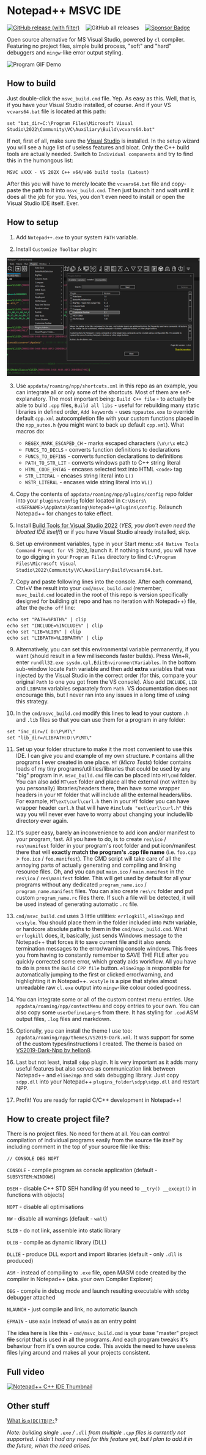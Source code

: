 # Notepad++ MSVC IDE

[![GitHub release (with filter)](https://img.shields.io/github/v/release/ScienceDiscoverer/npp_msvc_ide)](../../releases/latest)
&nbsp;&nbsp;&nbsp;![GitHub all releases](https://img.shields.io/github/downloads/ScienceDiscoverer/npp_msvc_ide/total)
&nbsp;&nbsp;&nbsp;[![Sponsor Badge](https://img.shields.io/badge/%E2%98%95_Sponsor-blue)](https://www.buymeacoffee.com/sciencediscoverer)

Open source alternative for MS Visual Studio, powered by `cl` compiler. Featuring no project files, simple build process, "soft" and "hard" debuggers and `mingw`-like error output styling.

![Program GIF Demo](readme/main.gif)

## How to build

Just double-click the `msvc_build.cmd` file. Yep. As easy as this. Well, that is, if you have your Visual Studio installed, of course. And if your VS `vcvars64.bat` file is located at this path:

```
set "bat_dir=C:\Program Files\Microsoft Visual Studio\2022\Community\VC\Auxiliary\Build\vcvars64.bat"
```
If not, first of all, make sure the [Visual Studio](https://visualstudio.microsoft.com/downloads/) is installed. In the setup wizard you will see a huge list of useless features and bloat. Only the C++ build tools are actually needed. Switch to `Individual components` and try to find this in the humongous list:

```
MSVC vXXX - VS 202X C++ x64/x86 build tools (Latest)
```

After this you will have to merely locate the `vcvars64.bat` file and copy-paste the path to it into `msvc_build.cmd`. Then just launch it and wait until it does all the job for you. Yes, you don't even need to install or open the Visual Studio IDE itself. Ever.

## How to setup

1. Add `Notepad++.exe` to your system `PATH` variable.

2. Install `Customize Toolbar` plugin:

![Custom Toolbar Installation](readme/custom_tb.png)

3. Use `appdata/roaming/npp/shortcuts.xml` in this repo as an example, you can integrate all or only some of the shortcuts. Most of them are self-explanatory. The most important being: `Build C++ file` - to actually be able to build `.cpp` files, `Build all libs` - useful for rebuilding many static libraries in defined order, `Add keywords` - uses `nppautos.exe` to override default `cpp.xml` autocompletion file with your custom functions placed in the `npp_autos.h` (you might want to back up default `cpp.xml`). What macros do:

   * `REGEX_MARK_ESCAPED_CH` - marks escaped characters (`\n\r\x` etc.)
   * `FUNCS_TO_DECLS` - converts function definitions to declarations
   * `FUNCS_TO_DEFINS` - converts function declarations to definitions
   * `PATH_TO_STR_LIT` - converts windows path to C++ string literal
   * `HTML_CODE_ENTAG` - encases selected text into HTML `<code>` tag
   * `STR_LITERAL` - encases string literal into `L()`
   * `WSTR_LITERAL` - encases wide string literal into `WL()`

5. Copy the contents of `appdata/roaming/npp/plugins/config` repo folder into your `plugins/config` folder located in `C:\Users\<USERNAME>\AppData\Roaming\Notepad++\plugins\config`. Relaunch Notepad++ for changes to take effect.
6. Install [Build Tools for Visual Studio 2022](https://visualstudio.microsoft.com/downloads/) (*YES, you don't even need the bloated IDE itself!*) or if you have Visual Studio already installed, skip.
7. Set up environment variables, type in your Start menu: `x64 Native Tools Command Prompt for VS 2022`, launch it. If nothing is found, you will have to go digging in your `Program Files` directory to find `C:\Program Files\Microsoft Visual Studio\2022\Community\VC\Auxiliary\Build\vcvars64.bat`.
8. Copy and paste following lines into the console. After each command, Ctrl+V the result into your `cmd/msvc_build.cmd` (remember, `msvc_build.cmd` located in the root of this repo is version specifically designed for building git repo and has no iteration with Notepad++) file, after the `@echo off` line:
```
echo set "PATH=%PATH%" | clip
echo set "INCLUDE=%INCLUDE%" | clip
echo set "LIB=%LIB%" | clip
echo set "LIBPATH=%LIBPATH%" | clip
```
9. Alternatively, you can set this environmental variable permanently, if you want (should result in a few milliseconds faster builds). Press Win+R, enter `rundll32.exe sysdm.cpl,EditEnvironmentVariables`. In the bottom sub-window locate `Path` variable and then add **extra** variables that was injected by the Visual Studio in the correct order (for this, compare your original `Path` to one you got from the VS console). Also add `INCLUDE`, `LIB` and `LIBPATH` variables separately from `Path`. VS documentation does not encourage this, but I never ran into any issues in a long time of using this strategy.

10. In the `cmd/msvc_build.cmd` modify this lines to lead to your custom `.h` and `.lib` files so that you can use them for a program in any folder:
```
set "inc_dir=/I D:\P\MT\"
set "lib_dir=/LIBPATH:D:\P\MT\"
```
11. Set up your folder structure to make it the most convenient to use this IDE. I can give you and example of my own structure. `P` contains all the programs I ever created in one place. `MT` (*Micro Tests*) folder contains loads of my tiny programs/utilities/libraries that could be used by any "big" program in `P`. `msvc_build.cmd` file can be placed into `MT\cmd` folder. You can also add `MT\ext` folder and place all the external (not written by you personally) libraries/headers there, then have some wrapper headers in your `MT` folder that will include all the external headers/libs. For example, `MT\ext\curl\curl.h` then in your `MT` folder you can have wrapper header `curl.h` that will have `#include "ext\curl\curl.h"` this way you will never ever have to worry about changing your include/lib directory ever again.

12. It's super easy, barely an inconvenience to add icon and/or manifest to your program, fast. All you have to do, is to create `res\ico` / `res\manifest` folder in your program's root folder and put icon/manifest there that will **exactly match the program's .cpp file name** (i.e. `foo.cpp` > `foo.ico` / `foo.manifest`). The CMD script will take care of all the annoying parts of actually generating and compiling and linking resource files. Oh, and you can put `main.ico` / `main.manifest` in the `res\ico` / `res\manifest` folder. This will get used by default for all your programs without any dedicated `program_name.ico` / `program_name.manifest` files. You can also create `res\rc` folder and put custom `program_name.rc` files there. If such a file will be detected, it will be used instead of generating automatic `.rc` file.

13. `cmd/msvc_build.cmd` uses 3 little utilities: `errlogkill`, `eline2npp` and `vcstyle`. You should place them in the folder included into `PATH` variable, or hardcore absolute paths to them in the `cmd/msvc_build.cmd`. What `errlogkill` does, it, basically, just sends Windows message to the Notepad++ that forces it to save current file and it also sends termination messages to the error/warning console windows. This frees you from having to constantly remember to SAVE THE FILE after you quickly corrected some error, which greatly aids workflow. All you have to do is press the `Build CPP file` button. `eline2npp` is responsible for automatically jumping to the first or clicked error/warning, and highlighting it in Notepad++. `vcstyle` is a pipe that styles almost unreadable raw `cl.exe` output into `mingw`-like colour coded goodness.

14. You can integrate some or all of the custom context menu entries. Use `appdata/roaming/npp/contextMenu` and copy entries to your own. You can also copy some `userDefineLang`-s from there. It has styling for `.cod` ASM output files, `.log` files and markdown.

15. Optionally, you can install the theme I use too: `appdata/roaming/npp/themes/VS2019-Dark.xml`. It was support for some of the custom types/instructions I created. The theme is based on [VS2019-Dark-Npp by hellon8](https://github.com/hellon8/VS2019-Dark-Npp).

16. Last but not least, install `sdpp` plugin. It is very important as it adds many useful features but also serves as communication link between Notepad++ and `eline2npp` and `sddb` debugging library. Just copy `sdpp.dll` into your Notepad++ `plugins_folder\sdpp\sdpp.dll` and restart NPP.

17. Profit! You are ready for rapid C/C++ development in Notepad++!

## How to create project file?
There is no project files. No need for them at all. You can control compilation of individual programs easily from the source file itself by including comment in the top of your source file like this:

```
// CONSOLE DBG NOPT
```
`CONSOLE` - compile program as console application (default - `SUBSYSTEM:WINDOWS`)

`DSEH` - disable C++ STD SEH handling (if you need to `__try() __except()` in functions with objects)

`NOPT` - disable all optimisations

`NW` - disable all warnings (default - `wall`)

`SLIB` - do not link, assemble into static library

`DLIB` - compile as dynamic library (DLL)

`DLLIE` - produce DLL export and import libraries (default - only `.dll` is produced)

`ASM` - instead of compiling to `.exe` file, open MASM code created by the compiler in Notepad++ (aka. your own Compiler Explorer)

`DBG` - compile in debug mode and launch resulting executable with `sddbg` debugger attached

`NLAUNCH` - just compile and link, no automatic launch

`EPMAIN` - use `main` instead of `wmain` as an entry point

The idea here is like this - `cmd/msvc_build.cmd` is your base "master" project ~~file~~ script that is used in all the programs. And each program tweaks it's behaviour from it's own source code. This avoids the need to have useless files lying around and makes all your projects consistent.

## Full video

[![Notepad++ C++ IDE Thumbnail](http://img.youtube.com/vi/fGzSS2IgEiM/maxresdefault.jpg)](http://www.youtube.com/watch?v=fGzSS2IgEiM "Notepad++ C++ IDE")

## Other stuff

[What is `p|DC|TB|P;`](https://github.com/ScienceDiscoverer/sd_std_libs)?


*Note: building single `.exe` / `.dll` from multiple `.cpp` files is currently not supported. I didn't had any need for this feature yet, but I plan to add it in the future, when the need arises.*

